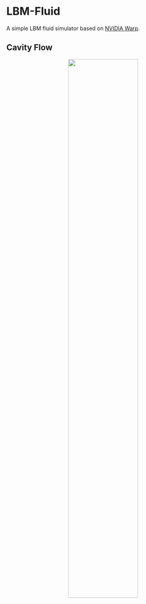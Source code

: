 # LBM-Fluid
A simple LBM fluid simulator based on [NVIDIA Warp](https://nvidia.github.io/warp/).

## Cavity Flow

<div align=center>
<img src="https://i.imgur.com/NSN7WcY.gif" width="60%">
</div>